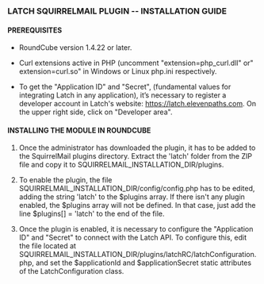 ### LATCH SQUIRRELMAIL PLUGIN -- INSTALLATION GUIDE ###

#### PREREQUISITES ####

* RoundCube version 1.4.22 or later.

* Curl extensions active in PHP (uncomment "extension=php_curl.dll" or" extension=curl.so" in Windows or Linux php.ini respectively.

* To get the "Application ID" and "Secret", (fundamental values for integrating Latch in any application), it’s necessary to register a developer account in Latch's website: https://latch.elevenpaths.com. On the upper right side, click on "Developer area".

#### INSTALLING THE MODULE IN ROUNDCUBE ####

1. Once the administrator has downloaded the plugin, it has to be added to the SquirrelMail plugins directory. Extract the 'latch' folder from the ZIP file and copy it to SQUIRRELMAIL_INSTALLATION_DIR/plugins.

2. To enable the plugin, the file SQUIRRELMAIL_INSTALLATION_DIR/config/config.php has to be edited, adding the string 'latch' to the $plugins array. If there isn't any plugin enabled, the $plugins array will not be defined. In that case, just add the line $plugins[] = 'latch' to the end of the file.

3. Once the plugin is enabled, it is necessary to configure the "Application ID" and "Secret" to connect with the Latch API. To configure this, edit the file located at SQUIRRELMAIL_INSTALLATION_DIR/plugins/latchRC/latchConfiguration.php, and set the $applicationId and $applicationSecret static attributes of the LatchConfiguration class.
